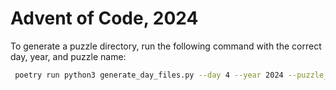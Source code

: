 # Advent of Code, 2024


To generate a puzzle directory, run the following command with the correct day, year, and puzzle name:
```bash
 poetry run python3 generate_day_files.py --day 4 --year 2024 --puzzle_name "test_puzzle"
```